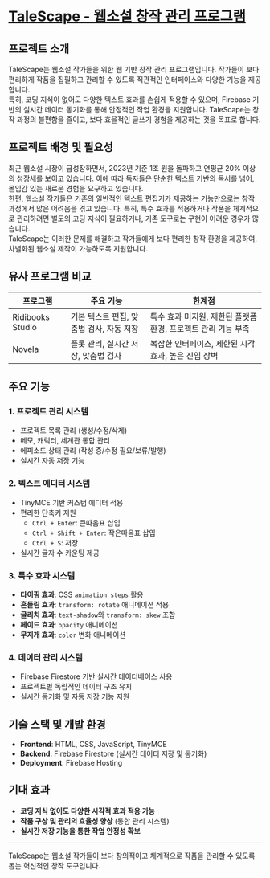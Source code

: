 # [TaleScape - 웹소설 창작 관리 프로그램]([https://github.com/your-repo](https://talescape-d61b8.web.app/main.html))



## 프로젝트 소개

TaleScape는 웹소설 작가들을 위한 웹 기반 창작 관리 프로그램입니다. 작가들이 보다 편리하게 작품을 집필하고 관리할 수 있도록 직관적인 인터페이스와 다양한 기능을 제공합니다.  
특히, 코딩 지식이 없어도 다양한 텍스트 효과를 손쉽게 적용할 수 있으며, Firebase 기반의 실시간 데이터 동기화를 통해 안정적인 작업 환경을 지원합니다. TaleScape는 창작 과정의 불편함을 줄이고, 보다 효율적인 글쓰기 경험을 제공하는 것을 목표로 합니다.

## 프로젝트 배경 및 필요성
최근 웹소설 시장이 급성장하면서, 2023년 기준 1조 원을 돌파하고 연평균 20% 이상의 성장세를 보이고 있습니다. 이에 따라 독자들은 단순한 텍스트 기반의 독서를 넘어, 몰입감 있는 새로운 경험을 요구하고 있습니다.  
한편, 웹소설 작가들은 기존의 일반적인 텍스트 편집기가 제공하는 기능만으로는 창작 과정에서 많은 어려움을 겪고 있습니다. 특히, 특수 효과를 적용하거나 작품을 체계적으로 관리하려면 별도의 코딩 지식이 필요하거나, 기존 도구로는 구현이 어려운 경우가 많습니다.  
TaleScape는 이러한 문제를 해결하고 작가들에게 보다 편리한 창작 환경을 제공하여, 차별화된 웹소설 제작이 가능하도록 지원합니다.

## 유사 프로그램 비교
| 프로그램 | 주요 기능 | 한계점 |
|----------|-------------|-------------|
| Ridibooks Studio | 기본 텍스트 편집, 맞춤법 검사, 자동 저장 | 특수 효과 미지원, 제한된 플랫폼 환경, 프로젝트 관리 기능 부족 |
| Novela | 플롯 관리, 실시간 저장, 맞춤법 검사 | 복잡한 인터페이스, 제한된 시각 효과, 높은 진입 장벽 |

## 주요 기능
### 1. 프로젝트 관리 시스템
- 프로젝트 목록 관리 (생성/수정/삭제)
- 메모, 캐릭터, 세계관 통합 관리
- 에피소드 상태 관리 (작성 중/수정 필요/보류/발행)
- 실시간 자동 저장 기능

### 2. 텍스트 에디터 시스템
- TinyMCE 기반 커스텀 에디터 적용
- 편리한 단축키 지원  
  - `Ctrl + Enter`: 큰따옴표 삽입  
  - `Ctrl + Shift + Enter`: 작은따옴표 삽입  
  - `Ctrl + S`: 저장  
- 실시간 글자 수 카운팅 제공

### 3. 특수 효과 시스템
- **타이핑 효과**: CSS `animation steps` 활용  
- **흔들림 효과**: `transform: rotate` 애니메이션 적용  
- **글리치 효과**: `text-shadow`와 `transform: skew` 조합  
- **페이드 효과**: `opacity` 애니메이션  
- **무지개 효과**: `color` 변화 애니메이션  

### 4. 데이터 관리 시스템
- Firebase Firestore 기반 실시간 데이터베이스 사용  
- 프로젝트별 독립적인 데이터 구조 유지  
- 실시간 동기화 및 자동 저장 기능 지원  

## 기술 스택 및 개발 환경
- **Frontend**: HTML, CSS, JavaScript, TinyMCE  
- **Backend**: Firebase Firestore (실시간 데이터 저장 및 동기화)  
- **Deployment**: Firebase Hosting  

## 기대 효과
- **코딩 지식 없이도 다양한 시각적 효과 적용 가능**  
- **작품 구상 및 관리의 효율성 향상** (통합 관리 시스템)  
- **실시간 저장 기능을 통한 작업 안정성 확보**  

---
TaleScape는 웹소설 작가들이 보다 창의적이고 체계적으로 작품을 관리할 수 있도록 돕는 혁신적인 창작 도구입니다.
